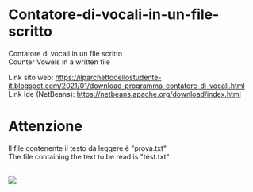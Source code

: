 # Contatore-di-vocali-in-un-file-scritto
Contatore di vocali in un file scritto <br>
Counter Vowels in a written file <br>
  
Link sito web: https://ilparchettodellostudente-it.blogspot.com/2021/01/download-programma-contatore-di-vocali.html <br>
Link Ide (NetBeans): https://netbeans.apache.org/download/index.html <br>

<h1> Attenzione </h1>
Il file contenente il testo da leggere è "prova.txt" <br>
The file containing the text to be read is "test.txt" <br><br>

![](https://1.bp.blogspot.com/-sPrtuSzJA0o/YBXbbYTlKOI/AAAAAAAAADo/vjLdCXE6G6oCXSZelkq_HvsbDfegSyACQCLcBGAsYHQ/s216/Cattura.PNG)
